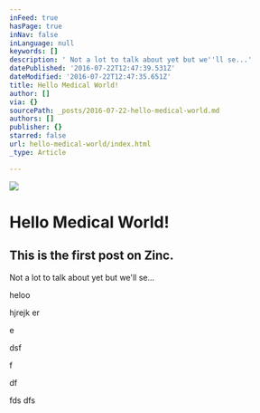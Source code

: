 ```yaml
---
inFeed: true
hasPage: true
inNav: false
inLanguage: null
keywords: []
description: ' Not a lot to talk about yet but we''ll se...'
datePublished: '2016-07-22T12:47:39.531Z'
dateModified: '2016-07-22T12:47:35.651Z'
title: Hello Medical World!
author: []
via: {}
sourcePath: _posts/2016-07-22-hello-medical-world.md
authors: []
publisher: {}
starred: false
url: hello-medical-world/index.html
_type: Article

---
```

![](https://the-grid-user-content.s3-us-west-2.amazonaws.com/2d2327ea-5b5a-490e-b648-2c9e497e6e66.jpg)

# Hello Medical World!

## This is the first post on Zinc.

Not a lot to talk about yet but we'll se...

heloo

hjrejk er

e

dsf

f

df

fds dfs